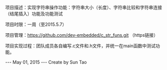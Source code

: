 项目描述：实现字符串操作功能：字符串大小（长度）、字符串比较和字符串连接（结尾插入）功能及功能测试

项目时限：一周（至2015.5.7） 

项目管理：https://github.com/dev-embedded/c_str_funs.git （https链接） 

项目实现过程：团队成员各自编写.c文件和.h文件，并统一在main函数中测试功能。


--- May 01, 2015
--- Create by Sun Tao
